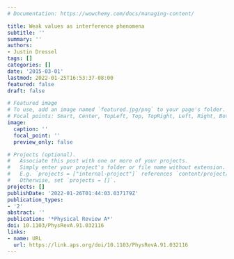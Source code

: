 ```yaml
---
# Documentation: https://wowchemy.com/docs/managing-content/

title: Weak values as interference phenomena
subtitle: ''
summary: ''
authors:
- Justin Dressel
tags: []
categories: []
date: '2015-03-01'
lastmod: 2022-01-25T16:53:37-08:00
featured: false
draft: false

# Featured image
# To use, add an image named `featured.jpg/png` to your page's folder.
# Focal points: Smart, Center, TopLeft, Top, TopRight, Left, Right, BottomLeft, Bottom, BottomRight.
image:
  caption: ''
  focal_point: ''
  preview_only: false

# Projects (optional).
#   Associate this post with one or more of your projects.
#   Simply enter your project's folder or file name without extension.
#   E.g. `projects = ["internal-project"]` references `content/project/deep-learning/index.md`.
#   Otherwise, set `projects = []`.
projects: []
publishDate: '2022-01-26T01:44:03.037179Z'
publication_types:
- '2'
abstract: ''
publication: '*Physical Review A*'
doi: 10.1103/PhysRevA.91.032116
links:
- name: URL
  url: https://link.aps.org/doi/10.1103/PhysRevA.91.032116
---
```

